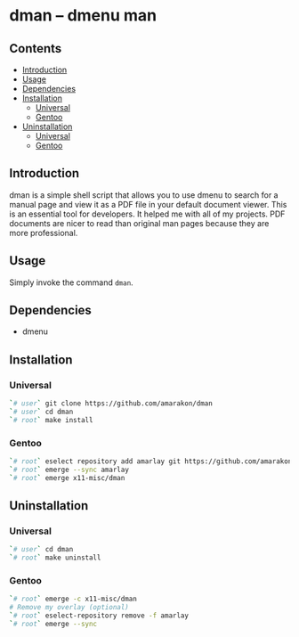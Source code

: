 dman – dmenu man
================

## Contents

-   [Introduction](#introduction)
-   [Usage](#usage)
-   [Dependencies](#dependencies)
-   [Installation](#installation)
    -   [Universal](#universal)
    -   [Gentoo](#gentoo)
-   [Uninstallation](#uninstallation)
    -   [Universal](#universal-1)
    -   [Gentoo](#gentoo-1)

## Introduction

dman is a simple shell script that allows you to use dmenu to search for
a manual page and view it as a PDF file in your default document viewer.
This is an essential tool for developers. It helped me with all of my
projects. PDF documents are nicer to read than original man pages
because they are more professional.

## Usage

Simply invoke the command `dman`.

## Dependencies

-   dmenu

## Installation

### Universal

``` sh
`# user` git clone https://github.com/amarakon/dman
`# user` cd dman
`# root` make install
```

### Gentoo

``` sh
`# root` eselect repository add amarlay git https://github.com/amarakon/amarlay
`# root` emerge --sync amarlay
`# root` emerge x11-misc/dman
```

## Uninstallation

### Universal

``` sh
`# user` cd dman
`# root` make uninstall
```

### Gentoo

``` sh
`# root` emerge -c x11-misc/dman
# Remove my overlay (optional)
`# root` eselect-repository remove -f amarlay
`# root` emerge --sync
```
